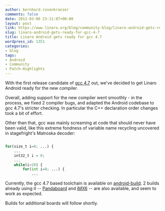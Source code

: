 ```yaml
---
author: bernhard.rosenkranzer
comments: false
date: 2012-03-06 23:11:07+00:00
layout: post
link: https://www.linaro.org/blog/community-blog/linaro-android-gets-ready-for-gcc-4-7/
slug: linaro-android-gets-ready-for-gcc-4-7
title: Linaro Android gets ready for gcc 4.7
wordpress_id: 1351
categories:
- blog
tags:
- Android
- Community
- Patch-Highlights
---
```


With the first release candidate of [gcc 4.7](http://http://gcc.gnu.org/ml/gcc/2012-03/msg00014.html) out, we've decided to get Linaro Android ready for the new compiler.

Overall, adding support for the new compiler went smoothly - in the process, we fixed 2 compiler bugs, and adapted the Android codebase to gcc 4.7's stricter checking. In particular the C++ declaration order changes took a bit of effort.

Other than that, gcc was mainly screaming at code that should never have been valid, like this extreme fondness of variable name recycling uncovered in stagefright's Matroska decoder:

```python

for(size_t i=0; ...) {
    ...
    int32_t i = 0;
    ...
    while(i<20) {
        for(int i=0; ...) {
            ...

```


Currently, the gcc 4.7 based toolchain is available on [android-build](https://android-build.linaro.org/builds/~linaro-android/toolchain-4.7-bzr/). 2 builds already using it -- [Pandaboard](https://android-build.linaro.org/builds/~linaro-android/panda-ics-gcc47-tilt-tracking-blob/) and [iMX6](https://android-build.linaro.org/builds/~linaro-android/imx6-ics-gcc47-freescalelt-stable-open/) -- are also available, and seem to work as expected.

Builds for additional boards will follow shortly.
